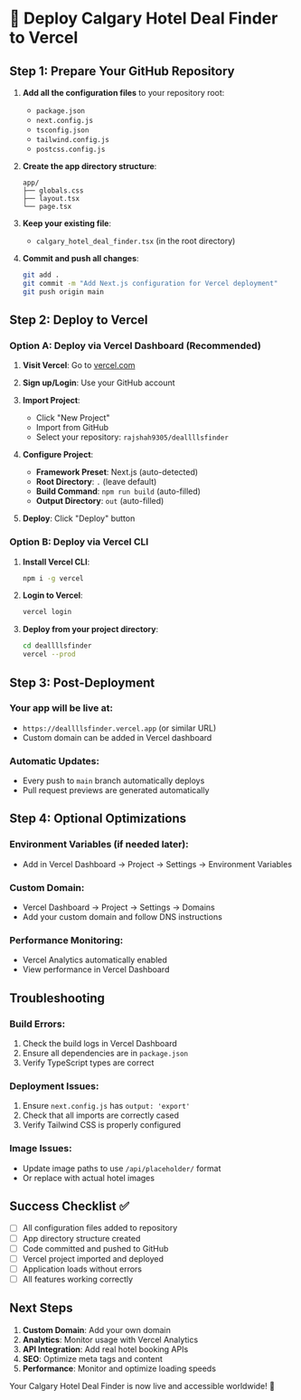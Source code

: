 # 🚀 Deploy Calgary Hotel Deal Finder to Vercel

## Step 1: Prepare Your GitHub Repository

1. **Add all the configuration files** to your repository root:
   - `package.json`
   - `next.config.js`
   - `tsconfig.json`
   - `tailwind.config.js`
   - `postcss.config.js`

2. **Create the app directory structure**:
   ```
   app/
   ├── globals.css
   ├── layout.tsx
   └── page.tsx
   ```

3. **Keep your existing file**:
   - `calgary_hotel_deal_finder.tsx` (in the root directory)

4. **Commit and push all changes**:
   ```bash
   git add .
   git commit -m "Add Next.js configuration for Vercel deployment"
   git push origin main
   ```

## Step 2: Deploy to Vercel

### Option A: Deploy via Vercel Dashboard (Recommended)

1. **Visit Vercel**: Go to [vercel.com](https://vercel.com)

2. **Sign up/Login**: Use your GitHub account

3. **Import Project**:
   - Click "New Project"
   - Import from GitHub
   - Select your repository: `rajshah9305/deallllsfinder`

4. **Configure Project**:
   - **Framework Preset**: Next.js (auto-detected)
   - **Root Directory**: `.` (leave default)
   - **Build Command**: `npm run build` (auto-filled)
   - **Output Directory**: `out` (auto-filled)

5. **Deploy**: Click "Deploy" button

### Option B: Deploy via Vercel CLI

1. **Install Vercel CLI**:
   ```bash
   npm i -g vercel
   ```

2. **Login to Vercel**:
   ```bash
   vercel login
   ```

3. **Deploy from your project directory**:
   ```bash
   cd deallllsfinder
   vercel --prod
   ```

## Step 3: Post-Deployment

### Your app will be live at:
- `https://deallllsfinder.vercel.app` (or similar URL)
- Custom domain can be added in Vercel dashboard

### Automatic Updates:
- Every push to `main` branch automatically deploys
- Pull request previews are generated automatically

## Step 4: Optional Optimizations

### Environment Variables (if needed later):
- Add in Vercel Dashboard → Project → Settings → Environment Variables

### Custom Domain:
- Vercel Dashboard → Project → Settings → Domains
- Add your custom domain and follow DNS instructions

### Performance Monitoring:
- Vercel Analytics automatically enabled
- View performance in Vercel Dashboard

## Troubleshooting

### Build Errors:
1. Check the build logs in Vercel Dashboard
2. Ensure all dependencies are in `package.json`
3. Verify TypeScript types are correct

### Deployment Issues:
1. Ensure `next.config.js` has `output: 'export'`
2. Check that all imports are correctly cased
3. Verify Tailwind CSS is properly configured

### Image Issues:
- Update image paths to use `/api/placeholder/` format
- Or replace with actual hotel images

## Success Checklist ✅

- [ ] All configuration files added to repository
- [ ] App directory structure created
- [ ] Code committed and pushed to GitHub
- [ ] Vercel project imported and deployed
- [ ] Application loads without errors
- [ ] All features working correctly

## Next Steps

1. **Custom Domain**: Add your own domain
2. **Analytics**: Monitor usage with Vercel Analytics
3. **API Integration**: Add real hotel booking APIs
4. **SEO**: Optimize meta tags and content
5. **Performance**: Monitor and optimize loading speeds

Your Calgary Hotel Deal Finder is now live and accessible worldwide! 🎉